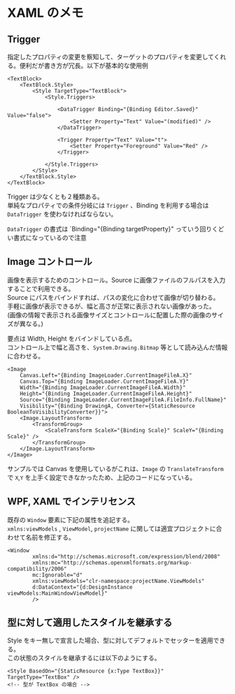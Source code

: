 # XAML のメモ

## Trigger

指定したプロパティの変更を察知して、ターゲットのプロパティを変更してくれる。便利だが書き方が冗長。以下が基本的な使用例

	<TextBlock>
		<TextBlock.Style>
			<Style TargetType="TextBlock">
				<Style.Triggers>

					<DataTrigger Binding="{Binding Editor.Saved}" Value="false">
						<Setter Property="Text" Value="(modified)" />
					</DataTrigger>

					<Trigger Property="Text" Value="t">
						<Setter Property="Foreground" Value="Red" />
					</Trigger>

				</Style.Triggers>
			</Style>
		</TextBlock.Style>
	</TextBlock>

Trigger は少なくとも２種類ある。  
単純なプロパティでの条件分岐には `Trigger` 、Binding を利用する場合は `DataTrigger` を使わなければならない。

`DataTrigger` の書式は `Binding="{Binding targetProperty}" っていう回りくどい書式になっているので注意

## Image コントロール

画像を表示するためのコントロール。Source に画像ファイルのフルパスを入力することで利用できる。  
Source にパスをバインドすれば、パスの変化に合わせて画像が切り替わる。  
手軽に画像が表示できるが、幅と高さが正常に表示されない画像があった。  
(画像の情報で表示される画像サイズとコントロールに配置した際の画像のサイズが異なる。)

要点は Width, Height をバインドしている点。  
コントロール上で幅と高さを、`System.Drawing.Bitmap` 等として読み込んだ情報に合わせる。  

	<Image
		Canvas.Left="{Binding ImageLoader.CurrentImageFileA.X}"
		Canvas.Top="{Binding ImageLoader.CurrentImageFileA.Y}"
		Width="{Binding ImageLoader.CurrentImageFileA.Width}"
		Height="{Binding ImageLoader.CurrentImageFileA.Height}"
		Source="{Binding ImageLoader.CurrentImageFileA.FileInfo.FullName}"
		Visibility="{Binding DrawingA, Converter={StaticResource BooleanToVisibilityConverter}}">
		<Image.LayoutTransform>
			<TransformGroup>
				<ScaleTransform ScaleX="{Binding Scale}" ScaleY="{Binding Scale}" />
			</TransformGroup>
		</Image.LayoutTransform>
	</Image>

サンプルでは Canvas を使用しているがこれは、`Image` の `TranslateTransform` で `X`,`Y` を上手く設定できなかったため、上記のコードになっている。

## WPF, XAML でインテリセンス

既存の `Window` 要素に下記の属性を追記する。  
`xmlns:viewModels` , `ViewModel`, `projectName` に関しては適宜プロジェクトに合わせて名前を修正する。

	<Window 
			xmlns:d="http://schemas.microsoft.com/expression/blend/2008"
			xmlns:mc="http://schemas.openxmlformats.org/markup-compatibility/2006"
			mc:Ignorable="d"
			xmlns:viewModels="clr-namespace:projectName.ViewModels"
			d:DataContext="{d:DesignInstance viewModels:MainWindowViewModel}"
			/>

## 型に対して適用したスタイルを継承する

Style をキー無しで宣言した場合、型に対してデフォルトでセッターを適用できる。  
この状態のスタイルを継承するには以下のようにする。

	<Style BasedOn="{StaticResource {x:Type TextBox}}" TargetType="TextBox" />
	<!-- 型が TextBox の場合 -->
